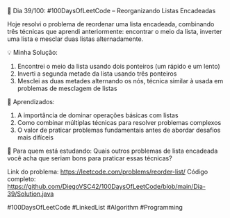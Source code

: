 🚀 Dia 39/100: #100DaysOfLeetCode – Reorganizando Listas Encadeadas

Hoje resolvi o problema de reordenar uma lista encadeada, combinando três técnicas que aprendi anteriormente: encontrar o meio da lista, inverter uma lista e mesclar duas listas alternadamente.

💡 Minha Solução:

1. Encontrei o meio da lista usando dois ponteiros (um rápido e um lento)
2. Inverti a segunda metade da lista usando três ponteiros
3. Mesclei as duas metades alternando os nós, técnica similar à usada em problemas de mesclagem de listas

🌟 Aprendizados:

1. A importância de dominar operações básicas com listas
2. Como combinar múltiplas técnicas para resolver problemas complexos
3. O valor de praticar problemas fundamentais antes de abordar desafios mais difíceis

📌 Para quem está estudando:
Quais outros problemas de lista encadeada você acha que seriam bons para praticar essas técnicas?

Link do problema: https://leetcode.com/problems/reorder-list/
Código completo: https://github.com/DiegoVSC42/100DaysOfLeetCode/blob/main/Dia-39/Solution.java

#100DaysOfLeetCode #LinkedList #Algorithm #Programming

